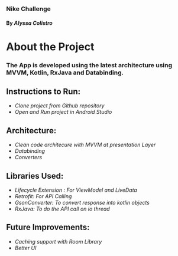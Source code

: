 ### Nike Challenge

#### By _**Alyssa Colistro**_

# About the Project 

### The App is developed using the latest architecture using MVVM, Kotlin, RxJava and Databinding.

## Instructions to Run:
* _Clone project from Github repository_
* _Open and Run project in Android Studio_

## Architecture:
* _Clean code architecure with MVVM at presentation Layer_
* _Databinding_
* _Converters_

## Libraries Used:
* _Lifecycle Extension : For ViewModel and LiveData_
* _Retrofit: For API Calling_
* _GsonConverter: To convert response into kotlin objects_
* _RxJava: To do the API call on io thread_

## Future Improvements:
* _Caching support with Room Library_
* _Better UI_